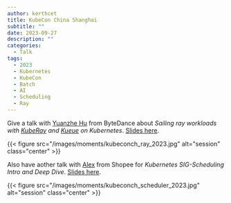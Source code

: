 ```yaml
---
author: kerthcet
title: KubeCon China Shanghai
subtitle: ""
date: 2023-09-27
description: ""
categories:
  - Talk
tags:
  - 2023
  - Kubernetes
  - KubeCon
  - Batch
  - AI
  - Scheduling
  - Ray
---
```


Give a talk with [Yuanzhe Hu](https://github.com/Basasuya) from ByteDance about *Sailing ray workloads with [KubeRay](https://github.com/ray-project/kuberay) and [Kueue](https://github.com/kubernetes-sigs/kueue) on Kubernetes*. [Slides here](https://github.com/kerthcet/Slides/blob/main/year2023/kubecon-china/kueue/Ray%20%26%20Kueue%20KubeCon-2023%20China%20.pdf).

{{< figure src="/images/moments/kubeconch_ray_2023.jpg" alt="session" class="center" >}}

Also have aother talk with [Alex](https://github.com/denkensk) from Shopee for *Kubernetes SIG-Scheduling Intro and Deep Dive*. [Slides here](https://github.com/kerthcet/Slides/blob/main/year2023/kubecon-china/sig-scheduling_intro_deep_dive.pdf).

{{< figure src="/images/moments/kubeconch_scheduler_2023.jpg" alt="session" class="center" >}}
